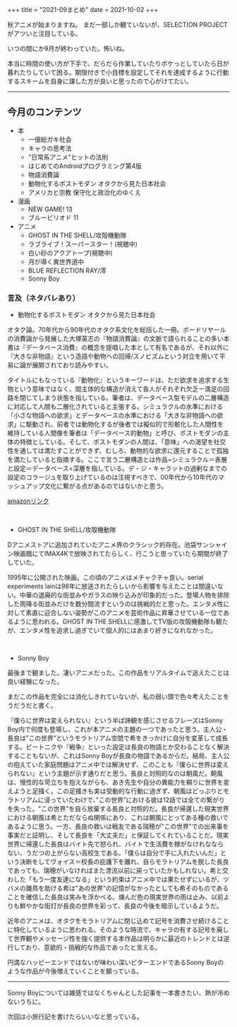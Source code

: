 +++
title = "2021-09まとめ"
date = 2021-10-02
+++

秋アニメが始まりますね。
まだ一部しか観ていないが、SELECTION PROJECTがアツいと注目している。

<!-- more -->

いつの間にか9月が終わっていた。怖いね。

本当に時間の使い方が下手で、だらだら作業していたりボケっとしていたら日が暮れたりしていて困る。期限付きで小目標を設定してそれを達成するように行動するスキームを自身に課した方が良いと思ったので心がけてたい。

---

## 今月のコンテンツ
+ 本
    + 一億総ガキ社会
    + キャラの思考法
    + "日常系アニメ"ヒットの法則
    + はじめてのAndroidプログラミング第4版
    + 物語消費論
    + 動物化するポストモダン オタクから見た日本社会
    + アメリカと宗教 保守化と政治化のゆくえ
+ 漫画
    + NEW GAME! 13
    + ブルーピリオド 11
+ アニメ
    + GHOST IN THE SHELL/攻殻機動隊
    + ラブライブ！スーパースター！(視聴中)
    + 白い砂のアクアトープ(視聴中)
    + 月が導く異世界道中
    + BLUE REFLECTION RAY/澪
    + Sonny Boy


### 言及（ネタバレあり）
+ 動物化するポストモダン オタクから見た日本社会

オタク論。70年代から90年代のオタク系文化を総括した一冊。ボードリヤールの消費論から発展した大塚英志の『物語消費論』の文脈で語られることの多い本書は『データベース消費』の概念を提唱した本として有名であるが、それ以外に『大きな非物語』という造語や動物への回帰/スノビズムという対立を用いて平易に論が展開されており読みやすい。

タイトルにもなっている『動物化』というキーワードは、ただ欲求を追求する生物という意味ではなく、間主体的な構造が消えて各人がそれぞれ欠乏ー満足の回路を閉じてしまう状態を指している。筆者は、データベース型モデルの二層構造に対応して人間も二層化されていると主張する。シミュラクルの水準における「小さな物語への欲求」とデータベースの水準における「大きな非物語への欲求」に駆動され、前者では動物化するが後者では擬似的で形骸化した人間性を維持している人間像を筆者は「データベース的動物」と呼び、ポストモダンの主体の特徴としている。そして、ポストモダンの人間は、「意味」への渇望を社交性を通しては満たすことができず、むしろ、動物的な欲求に還元することで孤独を満たしていると指摘する。ここで言う二層構造とは作品=シミュラクル＝表層と設定＝データベース=深層を指している。デ・ジ・キャラットの過剰なまでの設定のコラージュを取り上げているのは注視すべきで、00年代から10年代のマッシュアップ文化に繋がる点があるのではないかと思う。


[amazonリンク](https://www.amazon.co.jp/%E5%8B%95%E7%89%A9%E5%8C%96%E3%81%99%E3%82%8B%E3%83%9D%E3%82%B9%E3%83%88%E3%83%A2%E3%83%80%E3%83%B3-%E3%82%AA%E3%82%BF%E3%82%AF%E3%81%8B%E3%82%89%E8%A6%8B%E3%81%9F%E6%97%A5%E6%9C%AC%E7%A4%BE%E4%BC%9A-%E8%AC%9B%E8%AB%87%E7%A4%BE%E7%8F%BE%E4%BB%A3%E6%96%B0%E6%9B%B8-%E6%9D%B1-%E6%B5%A9%E7%B4%80/dp/4061495755)


<br>

+ GHOST IN THE SHELL/攻殻機動隊

Dアニメストアに追加されていたアニメ界のクラシック的存在。池袋サンシャイン映画館にてIMAX4Kで放映されてたらしく、行こうと思っていたら期間が終了していた。

1995年に公開された映画。この頃のアニメはメチャクチャ良い。serial experiments lainは98年に放送されたらしいから影響を与えたことは間違いない。中華の退廃的な街並みやガラスの映り込みが印象的だった。登場人物を排除した雨降る街並みだけを数分間流すというのは挑戦的だと思った。エンタメ性に対して素直に迎合しない姿勢がこのアニメを芸術作品に昇華させている一位であるように思われる。GHOST IN THE SHELLに感激してTV版の攻殻機動隊も観たが、エンタメ性を追求し過ぎていて個人的にはあまり好きになれなかった。

<br>

+ Sonny Boy

最後まで観ました。凄いアニメだった。この作品をリアルタイムで追えたことは良い経験になった。

まだこの作品を完全には消化しきれていないが、私の弱い頭で色々考えたことをうだうだと書く。

『僕らに世界は変えられない』という半ば諦観を感じさせるフレーズはSonny Boy内で何度も登場し、これが本アニメの主題の一つであったと思う。主人公・長良は”この世界”というモラトリアム空間で希をきっかけに自分を変革して成長する。ビートニクや『戦争』といった設定は長良の物語とか交わることなく解決することもないが、これはSonny Boyが長良の物語であるからだ。結局、主人公の抱えていた家庭問題はアニメ中では解決せず、このことも『僕らに世界は変えられない』という主題が示す通りだと思う。長良と対照的なのは朝風だ。朝風は、慢性的な苛立ちを抱えながらも、あき先生や自分の異能力を頼りに世界を変えようと足掻く。この足掻きも実は受動的な行動に過ぎず、朝風はどっぷりとモラトリアムに浸っていたわけで、”この世界”における彼は12話では全ての繋がりを失った。"この世界"を自ら放棄する長良と対照的だ。長良が帰還した現実世界における朝風は希とただならぬ関係にあり、これは朝風にとってある種の救いであるように思う。一方、長良の救いは戦友である瑞穂が"この世界"での出来事を事実だと証明し、そして長良を「大丈夫だ」と保証してくれていることだ。現実世界に帰還した長良はバイト先で怒られ、バイトで生活費を稼がなけれなならない、うだつの上がらない高校生である。「僕らは自分で手に入れたいんだ」という決断をしてヴォイス＝校長の庇護下を離れ、自らモラトリアムを脱した長良であっても、瑞穂がいなければまた漂流以前に戻っていたかもしれない。希と交わした「もう一度友達になる」という約束はアニメ中では果たせずにいるが、ツバメの雛鳥を助ける希は"あの世界"の記憶がなかったとしても希そのものであることを確信した長良は笑みを浮かべる。燻んだ色の現実世界の雨は止み、以前よりも鮮やかな街灯が長良の世界を彩って、長良の今後を暗示しているようだ。

近年のアニメは、オタクをモラトリアムに閉じ込めて記号を消費させ続けることに特化しているように思われる。そのような時流で、キャラの有する記号を廃して世界観やメッセージ性を強く提供する本作品は明らかに最近のトレンドとは逆行しており、意欲的・挑戦的な作品であったと言える。

円満なハッピーエンドではないが味わい深いビターエンドであるSonny Boyのような作品が今後増えていくことを願っている。

---

Sonny Boyについては雑感ではなくちゃんとした記事を一本書きたい、熱が冷めないうちに。

次回は小旅行記を書けたらいいなと思っている。